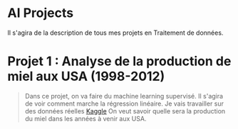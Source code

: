 # AI Projects
Il s'agira de la description de tous mes projets en Traitement de données.

# Projet 1 : Analyse de la production de miel aux USA (1998-2012)
>Dans ce projet, on va faire du machine learning supervisé. Il s'agira de voir comment marche la régression linéaire. Je vais travailler sur des données réelles [Kaggle](https://www.kaggle.com/jessicali9530/honey-production/data?select=honeyproduction.csv)
On veut savoir quelle sera la production du miel dans les années à venir aux USA.
